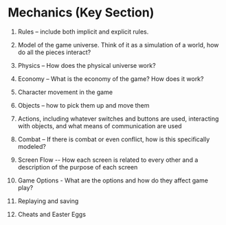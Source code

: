 # Mechanics (Key Section)

1. Rules – include both implicit and explicit rules.

2. Model of the game universe. Think of it as a simulation of a world, how do all the pieces
interact?

3. Physics – How does the physical universe work?

4. Economy – What is the economy of the game? How does it work?

5. Character movement in the game

6. Objects – how to pick them up and move them

7. Actions, including whatever switches and buttons are used, interacting with objects, and
what means of communication are used

8. Combat – If there is combat or even conflict, how is this specifically modeled?

9. Screen Flow -- How each screen is related to every other and a description of the purpose
of each screen

10. Game Options - What are the options and how do they affect game play?

11. Replaying and saving

12. Cheats and Easter Eggs
